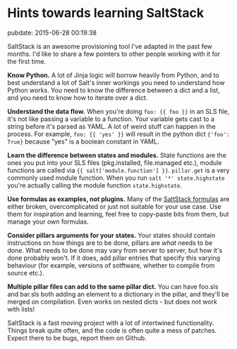 # Hints towards learning SaltStack
pubdate: 2015-06-28 00:19:38

SaltStack is an awesome provisioning tool I've adapted in the past few months. I'd like to share a few pointers to other people working with it for the first time.

**Know Python.** A lot of Jinja logic will borrow heavily from Python, and to best understand a lot of Salt's inner workings you need to understand how Python works. You need to know the difference between a dict and a list, and you need to know how to iterate over a dict.

**Understand the data flow.** When you're doing `foo: {{ foo }}` in an SLS file, it's not like passing a variable to a function. Your variable gets cast to a string before it's parsed as YAML. A lot of weird stuff can happen in the process. For example, `foo: {{ 'yes' }}` will result in the python dict `{'foo': True}` because "yes" is a boolean constant in YAML.

**Learn the difference between states and modules.** State functions are the ones you put into your SLS files (pkg.installed, file.managed etc.), module functions are called via `{{ salt['module.function'] }}`. `pillar.get` is a very commonly used module function. When you run `salt '*' state.highstate` you're actually calling the module function `state.highstate`.

**Use formulas as examples, not plugins.** Many of the [SaltStack formulas](https://github.com/saltstack-formulas) are either broken, overcomplicated or just not suitable for your use case. Use them for inspiration and learning, feel free to copy-paste bits from them, but manage your own formulas.

**Consider pillars arguments for your states.** Your states should contain instructions on how things are to be done, pillars are *what* needs to be done. What needs to be done may vary from server to server, but how it's done probably won't. If it does, add pillar entries that specify this varying behaviour (for example, versions of sotftware, whether to compile from source etc.).

**Multiple pillar files can add to the same pillar dict.** You can have foo.sls and bar.sls both adding an element to a dictionary in the pillar, and they'll be merged on compilation. Even works on nested dicts - but does not work with lists!

SaltStack is a fast moving project with a lot of intertwined functionality. Things break quite often, and the code is often quite a mess of patches. Expect there to be bugs, report them on Github.
